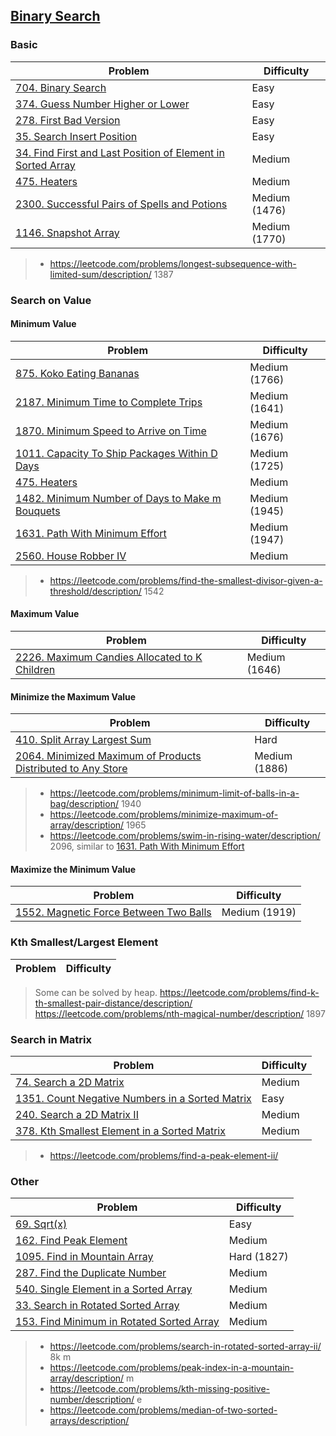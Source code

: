 ## [Binary Search](../topics/binary-search.md)
### Basic
| Problem          | Difficulty |
|------------------|------------|
|[704. Binary Search](../leetcode/704.binary-search.md)|Easy|
|[374. Guess Number Higher or Lower](../leetcode/374.guess-number-higher-or-lower.md)|Easy|
|[278. First Bad Version](../leetcode/278.first-bad-version.md)|Easy|
|[35. Search Insert Position](../leetcode/35.search-insert-position.md)|Easy|
|[34. Find First and Last Position of Element in Sorted Array](../leetcode/34.find-first-and-last-position-of-element-in-sorted-array.md)|Medium|
|[475. Heaters](../leetcode/475.heaters.md)|Medium|
|[2300. Successful Pairs of Spells and Potions](../leetcode/2300.successful-pairs-of-spells-and-potions.md)|Medium (1476)|
|[1146. Snapshot Array](../leetcode/1146.snapshot-array.md)|Medium (1770)|

> * https://leetcode.com/problems/longest-subsequence-with-limited-sum/description/ 1387

### Search on Value
#### Minimum Value
| Problem          | Difficulty |
|------------------|------------|
|[875. Koko Eating Bananas](../leetcode/875.koko-eating-bananas.md)|Medium (1766)|
|[2187. Minimum Time to Complete Trips](../leetcode/2187.minimum-time-to-complete-trips.md)|Medium (1641)|
|[1870. Minimum Speed to Arrive on Time](../leetcode/1870.minimum-speed-to-arrive-on-time.md)|Medium (1676)|
|[1011. Capacity To Ship Packages Within D Days](../leetcode/1011.capacity-to-ship-packages-within-d-days.md)|Medium (1725)|
|[475. Heaters](../leetcode/475.heaters.md)|Medium|
|[1482. Minimum Number of Days to Make m Bouquets](../leetcode/1482.minimum-number-of-days-to-make-m-bouquets.md)|Medium (1945)|
|[1631. Path With Minimum Effort](../leetcode/1631.path-with-minimum-effort.md)|Medium (1947)|
|[2560. House Robber IV](../leetcode/2560.house-robber-iv.md)|Medium|

> * https://leetcode.com/problems/find-the-smallest-divisor-given-a-threshold/description/ 1542

#### Maximum Value
| Problem          | Difficulty |
|------------------|------------|
|[2226. Maximum Candies Allocated to K Children](../leetcode/2226.maximum-candies-allocated-to-k-children.md)|Medium (1646)|

#### Minimize the Maximum Value
| Problem          | Difficulty |
|------------------|------------|
|[410. Split Array Largest Sum](../leetcode/410.split-array-largest-sum.md)|Hard|
|[2064. Minimized Maximum of Products Distributed to Any Store](../leetcode/2064.minimized-maximum-of-products-distributed-to-any-store.md)|Medium (1886)|

> * https://leetcode.com/problems/minimum-limit-of-balls-in-a-bag/description/ 1940
> * https://leetcode.com/problems/minimize-maximum-of-array/description/ 1965
> * https://leetcode.com/problems/swim-in-rising-water/description/ 2096, similar to [1631. Path With Minimum Effort](../leetcode/1631.path-with-minimum-effort.md)

#### Maximize the Minimum Value
| Problem          | Difficulty |
|------------------|------------|
|[1552. Magnetic Force Between Two Balls](../leetcode/1552.magnetic-force-between-two-balls.md)|Medium (1919)|

### Kth Smallest/Largest Element
| Problem          | Difficulty |
|------------------|------------|
> Some can be solved by heap.
> https://leetcode.com/problems/find-k-th-smallest-pair-distance/description/
> https://leetcode.com/problems/nth-magical-number/description/ 1897

### Search in Matrix
| Problem          | Difficulty |
|------------------|------------|
|[74. Search a 2D Matrix](../leetcode/74.search-a-2d-matrix.md)|Medium|
|[1351. Count Negative Numbers in a Sorted Matrix](../leetcode/1351.count-negative-numbers-in-a-sorted-matrix.md)|Easy|
|[240. Search a 2D Matrix II](../leetcode/240.search-a-2d-matrix-ii.md)|Medium|
|[378. Kth Smallest Element in a Sorted Matrix](../leetcode/378.kth-smallest-element-in-a-sorted-matrix.md)|Medium|

> * https://leetcode.com/problems/find-a-peak-element-ii/

### Other
| Problem          | Difficulty |
|------------------|------------|
|[69. Sqrt(x)](../leetcode/69.sqrt(x).md)|Easy|
|[162. Find Peak Element](../leetcode/162.find-peak-element.md)|Medium|
|[1095. Find in Mountain Array](../leetcode/1095.find-in-mountain-array.md)|Hard (1827)|
|[287. Find the Duplicate Number](../leetcode/287.find-the-duplicate-number.md)|Medium|
|[540. Single Element in a Sorted Array](../leetcode/540.single-element-in-a-sorted-array.md)|Medium|
|[33. Search in Rotated Sorted Array](../leetcode/33.search-in-rotated-sorted-array.md)|Medium|
|[153. Find Minimum in Rotated Sorted Array](../leetcode/153.find-minimum-in-rotated-sorted-array.md)|Medium|

> * https://leetcode.com/problems/search-in-rotated-sorted-array-ii/ 8k m
> * https://leetcode.com/problems/peak-index-in-a-mountain-array/description/ m
> * https://leetcode.com/problems/kth-missing-positive-number/description/ e
> * https://leetcode.com/problems/median-of-two-sorted-arrays/description/